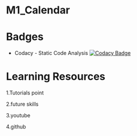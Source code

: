 # M1_Calendar








# Badges
* Codacy - Static Code Analysis
 [![Codacy Badge](https://app.codacy.com/project/badge/Grade/0bfed4f97e024dfbbdcb612a3c3f25de)](https://www.codacy.com/gh/Balaji-Gopalakrishnan/M1_CALENDAR/dashboard?utm_source=github.com&amp;utm_medium=referral&amp;utm_content=Balaji-Gopalakrishnan/M1_CALENDAR&amp;utm_campaign=Badge_Grade)
 
 
 
 



# Learning Resources
1.Tutorials point

2.future skills

3.youtube

4.github
